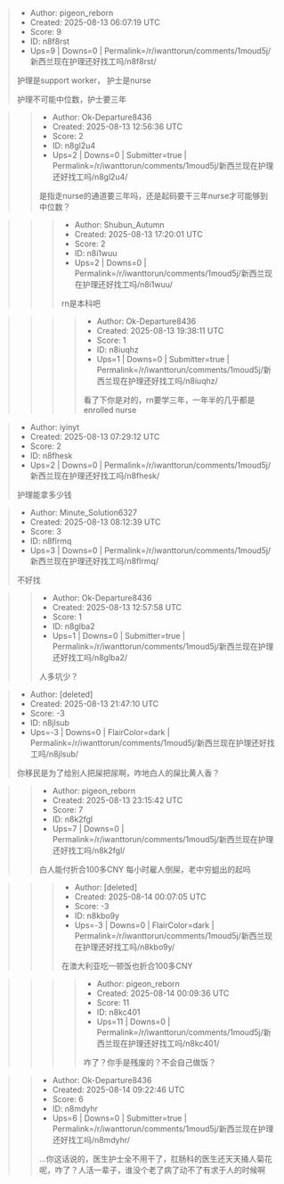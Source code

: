 > - Author: pigeon_reborn
> - Created: 2025-08-13 06:07:19 UTC
> - Score: 9
> - ID: n8f8rst
> - Ups=9 | Downs=0 | Permalink=/r/iwanttorun/comments/1moud5j/新西兰现在护理还好找工吗/n8f8rst/
>
> 护理是support worker， 护士是nurse
> 
> 护理不可能中位数，护士要三年

>> - Author: Ok-Departure8436
>> - Created: 2025-08-13 12:56:36 UTC
>> - Score: 2
>> - ID: n8gl2u4
>> - Ups=2 | Downs=0 | Submitter=true | Permalink=/r/iwanttorun/comments/1moud5j/新西兰现在护理还好找工吗/n8gl2u4/
>>
>> 是指走nurse的通道要三年吗，还是起码要干三年nurse才可能够到中位数？

>>> - Author: Shubun_Autumn
>>> - Created: 2025-08-13 17:20:01 UTC
>>> - Score: 2
>>> - ID: n8i1wuu
>>> - Ups=2 | Downs=0 | Permalink=/r/iwanttorun/comments/1moud5j/新西兰现在护理还好找工吗/n8i1wuu/
>>>
>>> rn是本科吧

>>>> - Author: Ok-Departure8436
>>>> - Created: 2025-08-13 19:38:11 UTC
>>>> - Score: 1
>>>> - ID: n8iuqhz
>>>> - Ups=1 | Downs=0 | Submitter=true | Permalink=/r/iwanttorun/comments/1moud5j/新西兰现在护理还好找工吗/n8iuqhz/
>>>>
>>>> 看了下你是对的，rn要学三年，一年半的几乎都是enrolled nurse

> - Author: iyinyt
> - Created: 2025-08-13 07:29:12 UTC
> - Score: 2
> - ID: n8fhesk
> - Ups=2 | Downs=0 | Permalink=/r/iwanttorun/comments/1moud5j/新西兰现在护理还好找工吗/n8fhesk/
>
> 护理能拿多少钱

> - Author: Minute_Solution6327
> - Created: 2025-08-13 08:12:39 UTC
> - Score: 3
> - ID: n8flrmq
> - Ups=3 | Downs=0 | Permalink=/r/iwanttorun/comments/1moud5j/新西兰现在护理还好找工吗/n8flrmq/
>
> 不好找

>> - Author: Ok-Departure8436
>> - Created: 2025-08-13 12:57:58 UTC
>> - Score: 1
>> - ID: n8glba2
>> - Ups=1 | Downs=0 | Submitter=true | Permalink=/r/iwanttorun/comments/1moud5j/新西兰现在护理还好找工吗/n8glba2/
>>
>> 人多坑少？

> - Author: [deleted]
> - Created: 2025-08-13 21:47:10 UTC
> - Score: -3
> - ID: n8jlsub
> - Ups=-3 | Downs=0 | FlairColor=dark | Permalink=/r/iwanttorun/comments/1moud5j/新西兰现在护理还好找工吗/n8jlsub/
>
> 你移民是为了给别人把屎把尿啊，咋地白人的屎比黄人香？

>> - Author: pigeon_reborn
>> - Created: 2025-08-13 23:15:42 UTC
>> - Score: 7
>> - ID: n8k2fgl
>> - Ups=7 | Downs=0 | Permalink=/r/iwanttorun/comments/1moud5j/新西兰现在护理还好找工吗/n8k2fgl/
>>
>> 白人能付折合100多CNY 每小时雇人倒屎，老中穷蛆出的起吗

>>> - Author: [deleted]
>>> - Created: 2025-08-14 00:07:05 UTC
>>> - Score: -3
>>> - ID: n8kbo9y
>>> - Ups=-3 | Downs=0 | FlairColor=dark | Permalink=/r/iwanttorun/comments/1moud5j/新西兰现在护理还好找工吗/n8kbo9y/
>>>
>>> 在澳大利亚吃一顿饭也折合100多CNY

>>>> - Author: pigeon_reborn
>>>> - Created: 2025-08-14 00:09:36 UTC
>>>> - Score: 11
>>>> - ID: n8kc401
>>>> - Ups=11 | Downs=0 | Permalink=/r/iwanttorun/comments/1moud5j/新西兰现在护理还好找工吗/n8kc401/
>>>>
>>>> 咋了？你手是残废的？不会自己做饭？

>> - Author: Ok-Departure8436
>> - Created: 2025-08-14 09:22:46 UTC
>> - Score: 6
>> - ID: n8mdyhr
>> - Ups=6 | Downs=0 | Submitter=true | Permalink=/r/iwanttorun/comments/1moud5j/新西兰现在护理还好找工吗/n8mdyhr/
>>
>> …你这话说的，医生护士全不用干了，肛肠科的医生还天天捅人菊花呢，咋了？人活一辈子，谁没个老了病了动不了有求于人的时候啊
